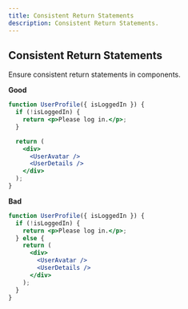```yaml
---
title: Consistent Return Statements
description: Consistent Return Statements.
---
```



## Consistent Return Statements

Ensure consistent return statements in components.


**Good**
```jsx
function UserProfile({ isLoggedIn }) {
  if (!isLoggedIn) {
    return <p>Please log in.</p>;
  }

  return (
    <div>
      <UserAvatar />
      <UserDetails />
    </div>
  );
}
```

**Bad**
```jsx
function UserProfile({ isLoggedIn }) {
  if (!isLoggedIn) {
    return <p>Please log in.</p>;
  } else {
    return (
      <div>
        <UserAvatar />
        <UserDetails />
      </div>
    );
  }
}

```